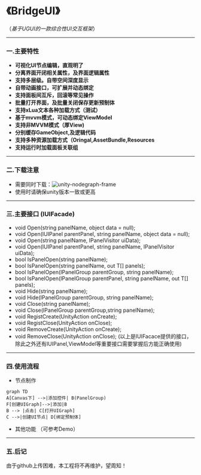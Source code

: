 《BridgeUI》
=====================

（*基于UGUI的一款综合性UI交互框架*）

-------------------
### 一.主要特性
- **可视化UI节点编辑，直观明了**
- **分离界面开闭相关属性，及界面逻辑属性**
- **支持多层级。自带空间深度显示**
- **自带动画接口，可扩展并动态绑定**
- **支持面板间互斥，回滚等常见操作**
- **批量打开界面，及批量关闭保存更新预制体**
- **支持xLua文本各种加载方式（测试）**
- **基于mvvm模式，可动态绑定ViewModel**
- **支持非MVVM模式（厚View)**
- **分别缓存GameObject,及逻辑代码**
- **支持多种资源加载方式（Oringal,AssetBundle,Resources**
- **支持运行时加载面板关联组**
-------------------
### 二.下载注意
- 需要同时下载：![unity-nodegraph-frame](https://github.com/zouhunter/unity-nodegraph-frame.git)
- 使用时请确保unity版本一致或更高
-------------------
### 三.主要接口 (IUIFacade)

- void Open(string panelName, object data = null);
- void Open(IUIPanel parentPanel, string panelName, object data = null);
- void Open(string panelName, IPanelVisitor uiData);
- void Open(IUIPanel parentPanel, string panelName, IPanelVisitor uiData);
- bool IsPanelOpen(string panelName);
- bool IsPanelOpen<T>(string panelName, out T[] panels);
- bool IsPanelOpen(IPanelGroup parentGroup, string panelName);
- bool IsPanelOpen<T>(IPanelGroup parentPanel, string panelName, out T[] panels);
- void Hide(string panelName);
- void Hide(IPanelGroup parentGroup, string panelName);
- void Close(string panelName);
- void Close(IPanelGroup parentGroup,string panelName);
- void RegistCreate(UnityAction<IUIPanel> onCreate);
- void RegistClose(UnityAction<IUIPanel> onClose);
- void RemoveCreate(UnityAction<IUIPanel> onCreate);
- void RemoveClose(UnityAction<IUIPanel> onClose);
(以上是IUIFacace提供的接口，除此之外还有IUIPanel,ViewModel等重要接口需要掌握后方能正确使用)
-------------------
### 四.使用流程

- 节点制作
```mermaid
graph TD
A[Canvas下] -->|添加控件| B(PanelGroup)
F[创建UIGraph]-->|添加|B
B --> |点击| C[打开UIGraph]
C -->|创建UI节点| D[绑定预制体]
```
- 其他功能
（可参考Demo）
-------------------
### 五.后记
由于github上传困难，本工程将不再维护，望周知！
